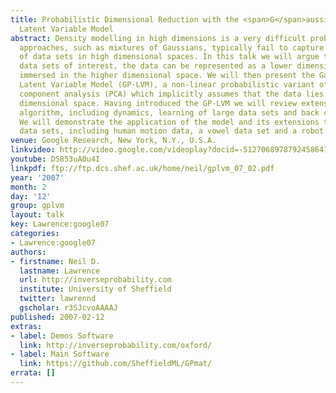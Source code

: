 ```yaml
---
title: Probabilistic Dimensional Reduction with the <span>G</span>aussian Process
  Latent Variable Model
abstract: Density modelling in high dimensions is a very difficult problem. Traditional
  approaches, such as mixtures of Gaussians, typically fail to capture the structure
  of data sets in high dimensional spaces. In this talk we will argue that for many
  data sets of interest, the data can be represented as a lower dimensional manifold
  immersed in the higher dimensional space. We will then present the Gaussian Process
  Latent Variable Model (GP-LVM), a non-linear probabilistic variant of principal
  component analysis (PCA) which implicitly assumes that the data lies on a lower
  dimensional space. Having introduced the GP-LVM we will review extensions to the
  algorithm, including dynamics, learning of large data sets and back constraints.
  We will demonstrate the application of the model and its extensions to a range of
  data sets, including human motion data, a vowel data set and a robot mapping problem.
venue: Google Research, New York, N.Y., U.S.A.
linkvideo: http://video.google.com/videoplay?docid=-5127068978792458641
youtube: DS853uA0u4I
linkpdf: ftp://ftp.dcs.shef.ac.uk/home/neil/gplvm_07_02.pdf
year: '2007'
month: 2
day: '12'
group: gplvm
layout: talk
key: Lawrence:google07
categories:
- Lawrence:google07
authors:
- firstname: Neil D.
  lastname: Lawrence
  url: http://inverseprobability.com
  institute: University of Sheffield
  twitter: lawrennd
  gscholar: r3SJcvoAAAAJ
published: 2007-02-12
extras:
- label: Demos Software
  link: http://inverseprobability.com/oxford/
- label: Main Software
  link: https://github.com/SheffieldML/GPmat/
errata: []
---
```

